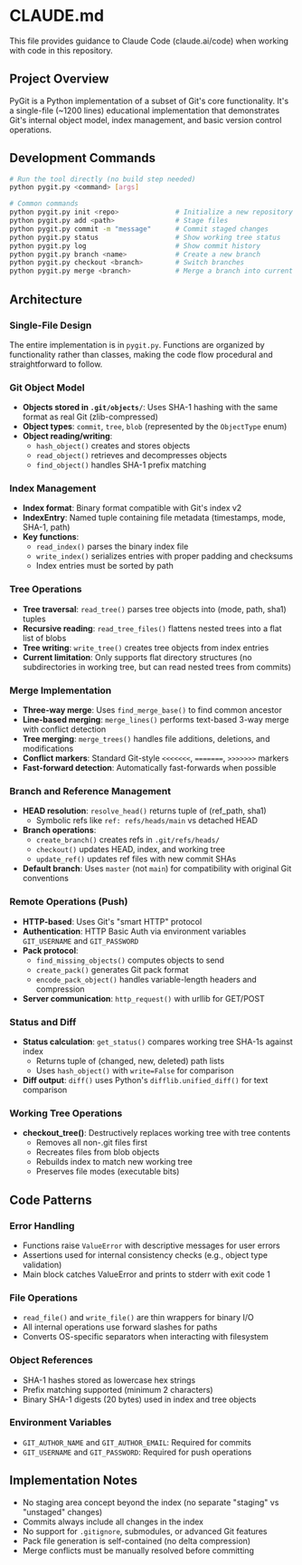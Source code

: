 # CLAUDE.md

This file provides guidance to Claude Code (claude.ai/code) when working with code in this repository.

## Project Overview

PyGit is a Python implementation of a subset of Git's core functionality. It's a single-file (~1200 lines) educational implementation that demonstrates Git's internal object model, index management, and basic version control operations.

## Development Commands

```bash
# Run the tool directly (no build step needed)
python pygit.py <command> [args]

# Common commands
python pygit.py init <repo>              # Initialize a new repository
python pygit.py add <path>               # Stage files
python pygit.py commit -m "message"      # Commit staged changes
python pygit.py status                   # Show working tree status
python pygit.py log                      # Show commit history
python pygit.py branch <name>            # Create a new branch
python pygit.py checkout <branch>        # Switch branches
python pygit.py merge <branch>           # Merge a branch into current HEAD
```

## Architecture

### Single-File Design
The entire implementation is in `pygit.py`. Functions are organized by functionality rather than classes, making the code flow procedural and straightforward to follow.

### Git Object Model
- **Objects stored in `.git/objects/`**: Uses SHA-1 hashing with the same format as real Git (zlib-compressed)
- **Object types**: `commit`, `tree`, `blob` (represented by the `ObjectType` enum)
- **Object reading/writing**:
  - `hash_object()` creates and stores objects
  - `read_object()` retrieves and decompresses objects
  - `find_object()` handles SHA-1 prefix matching

### Index Management
- **Index format**: Binary format compatible with Git's index v2
- **IndexEntry**: Named tuple containing file metadata (timestamps, mode, SHA-1, path)
- **Key functions**:
  - `read_index()` parses the binary index file
  - `write_index()` serializes entries with proper padding and checksums
  - Index entries must be sorted by path

### Tree Operations
- **Tree traversal**: `read_tree()` parses tree objects into (mode, path, sha1) tuples
- **Recursive reading**: `read_tree_files()` flattens nested trees into a flat list of blobs
- **Tree writing**: `write_tree()` creates tree objects from index entries
- **Current limitation**: Only supports flat directory structures (no subdirectories in working tree, but can read nested trees from commits)

### Merge Implementation
- **Three-way merge**: Uses `find_merge_base()` to find common ancestor
- **Line-based merging**: `merge_lines()` performs text-based 3-way merge with conflict detection
- **Tree merging**: `merge_trees()` handles file additions, deletions, and modifications
- **Conflict markers**: Standard Git-style `<<<<<<<`, `=======`, `>>>>>>>` markers
- **Fast-forward detection**: Automatically fast-forwards when possible

### Branch and Reference Management
- **HEAD resolution**: `resolve_head()` returns tuple of (ref_path, sha1)
  - Symbolic refs like `ref: refs/heads/main` vs detached HEAD
- **Branch operations**:
  - `create_branch()` creates refs in `.git/refs/heads/`
  - `checkout()` updates HEAD, index, and working tree
  - `update_ref()` updates ref files with new commit SHAs
- **Default branch**: Uses `master` (not `main`) for compatibility with original Git conventions

### Remote Operations (Push)
- **HTTP-based**: Uses Git's "smart HTTP" protocol
- **Authentication**: HTTP Basic Auth via environment variables `GIT_USERNAME` and `GIT_PASSWORD`
- **Pack protocol**:
  - `find_missing_objects()` computes objects to send
  - `create_pack()` generates Git pack format
  - `encode_pack_object()` handles variable-length headers and compression
- **Server communication**: `http_request()` with urllib for GET/POST

### Status and Diff
- **Status calculation**: `get_status()` compares working tree SHA-1s against index
  - Returns tuple of (changed, new, deleted) path lists
  - Uses `hash_object()` with `write=False` for comparison
- **Diff output**: `diff()` uses Python's `difflib.unified_diff()` for text comparison

### Working Tree Operations
- **checkout_tree()**: Destructively replaces working tree with tree contents
  - Removes all non-.git files first
  - Recreates files from blob objects
  - Rebuilds index to match new working tree
  - Preserves file modes (executable bits)

## Code Patterns

### Error Handling
- Functions raise `ValueError` with descriptive messages for user errors
- Assertions used for internal consistency checks (e.g., object type validation)
- Main block catches ValueError and prints to stderr with exit code 1

### File Operations
- `read_file()` and `write_file()` are thin wrappers for binary I/O
- All internal operations use forward slashes for paths
- Converts OS-specific separators when interacting with filesystem

### Object References
- SHA-1 hashes stored as lowercase hex strings
- Prefix matching supported (minimum 2 characters)
- Binary SHA-1 digests (20 bytes) used in index and tree objects

### Environment Variables
- `GIT_AUTHOR_NAME` and `GIT_AUTHOR_EMAIL`: Required for commits
- `GIT_USERNAME` and `GIT_PASSWORD`: Required for push operations

## Implementation Notes

- No staging area concept beyond the index (no separate "staging" vs "unstaged" changes)
- Commits always include all changes in the index
- No support for `.gitignore`, submodules, or advanced Git features
- Pack file generation is self-contained (no delta compression)
- Merge conflicts must be manually resolved before committing
